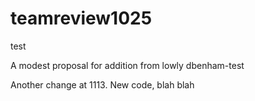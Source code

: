 # teamreview1025
test

A modest proposal for addition from lowly dbenham-test

Another change at 1113. New code, blah blah
